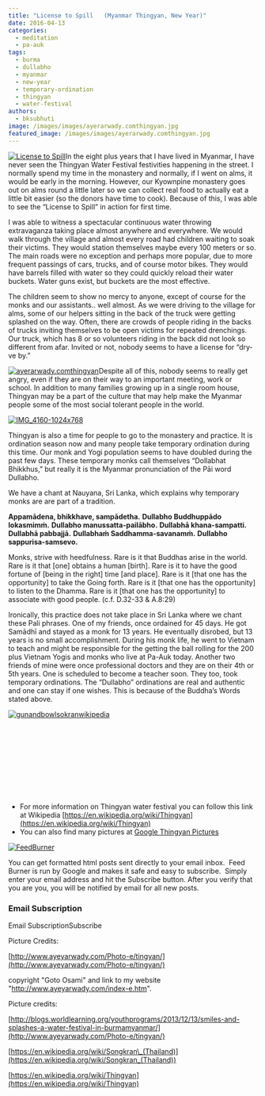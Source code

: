 ```yaml
---
title: "License to Spill   (Myanmar Thingyan, New Year)"
date: 2016-04-13
categories: 
  - meditation
  - pa-auk
tags: 
  - burma
  - dullabho
  - myanmar
  - new-year
  - temporary-ordination
  - thingyan
  - water-festival
authors: 
  - bksubhuti
image: /images/images/ayerarwady.comthingyan.jpg
featured_image: /images/images/ayerarwady.comthingyan.jpg
---
```


[![License to Spill](/images/ayeyarwadythingyan3.jpg)](/images/2016/04/ayeyarwadythingyan3.jpg)In the eight plus years that I have lived in Myanmar, I have never seen the Thingyan Water Festival festivities happening in the street. I normally spend my time in the monastery and normally, if I went on alms, it would be early in the morning. However, our Kyownpine monastery goes out on alms round a little later so we can collect real food to actually eat a little bit easier (so the donors have time to cook). Because of this, I was able to see the “License to Spill” in action for first time.

I was able to witness a spectacular continuous water throwing extravaganza taking place almost anywhere and everywhere. We would walk through the village and almost every road had children waiting to soak their victims. They would station themselves maybe every 100 meters or so. The main roads were no exception and perhaps more popular, due to more frequent passings of cars, trucks, and of course motor bikes. They would have barrels filled with water so they could quickly reload their water buckets. Water guns exist, but buckets are the most effective.

The children seem to show no mercy to anyone, except of course for the monks and our assistants.. well almost. As we were driving to the village for alms, some of our helpers sitting in the back of the truck were getting splashed on the way. Often, there are crowds of people riding in the backs of trucks inviting themselves to be open victims for repeated drenchings. Our truck, which has 8 or so volunteers riding in the back did not look so different from afar. Invited or not, nobody seems to have a license for “dry-ve by.”

[![ayerarwady.comthingyan](/images/ayerarwady.comthingyan.jpg)](/images/2016/04/ayerarwady.comthingyan.jpg)Despite all of this, nobody seems to really get angry, even if they are on their way to an important meeting, work or school. In addition to many families growing up in a single room house, Thingyan may be a part of the culture that may help make the Myanmar people some of the most social tolerant people in the world.

[![IMG_4160-1024x768](/images/IMG_4160-1024x768-e1460554675778.jpg)](/images/2016/04/IMG_4160-1024x768-e1460554675778.jpg)

Thingyan is also a time for people to go to the monastery and practice. It is ordination season now and many people take temporary ordination during this time. Our monk and Yogi population seems to have doubled during the past few days. These temporary monks call themselves “Dollabhat Bhikkhus,” but really it is the Myanmar pronunciation of the Pāi word Dullabho.

We have a chant at Nauyana, Sri Lanka, which explains why temporary monks are are part of a tradition.

**Appamādena, bhikkhave, sampādetha.** **Dullabho Buddhuppādo lokasmimṁ.** **Dullabho manussatta-pailābho.** **Dullabhā khana-sampatti.** **Dullabhā pabbajjā.** **Dullabhaṁ Saddhamma-savanamṁ.** **Dullabho sappurisa-samsevo.**

Monks, strive with heedfulness. Rare is it that Buddhas arise in the world. Rare is it that \[one\] obtains a human \[birth\]. Rare is it to have the good fortune of \[being in the right\] time \[and place\]. Rare is it \[that one has the opportunity\] to take the Going forth. Rare is it \[that one has the opportunity\] to listen to the Dhamma. Rare is it \[that one has the opportunity\] to associate with good people. (c.f. D.32-33 & A.8:29)

Ironically, this practice does not take place in Sri Lanka where we chant these Pali phrases. One of my friends, once ordained for 45 days. He got Samādhī and stayed as a monk for 13 years. He eventually disrobed, but 13 years is no small accomplishment. During his monk life, he went to Vietnam to teach and might be responsible for the getting the ball rolling for the 200 plus Vietnam Yogis and monks who live at Pa-Auk today. Another two friends of mine were once professional doctors and they are on their 4th or 5th years. One is scheduled to become a teacher soon. They too, took temporary ordinations. The “Dullabho” ordinations are real and authentic and one can stay if one wishes. This is because of the Buddha’s Words stated above.

[![gunandbowlsokranwikipedia](/images/gunandbowlsokranwikipedia.jpg)](/images/2016/04/gunandbowlsokranwikipedia.jpg)

 

 

 

 

 

- For more information on Thingyan water festival you can follow this link at Wikipedia [https://en.wikipedia.org/wiki/Thingyan](https://en.wikipedia.org/wiki/Thingyan)
- You can also find many pictures at [Google Thingyan Pictures](https://www.google.com/search?q=thingyan&newwindow=1&safe=active&client=opera&hs=edH&source=lnms&tbm=isch&sa=X&ved=0ahUKEwiMudD1jYvMAhVCk5QKHU63BTwQ_AUICCgC&biw=1366&bih=620)

[![FeedBurner](/images/FeedBurner.png)](/images/2015/08/FeedBurner.png)

You can get formatted html posts sent directly to your email inbox.  Feed Burner is run by Google and makes it safe and easy to subscribe.  Simply enter your email address and hit the Subscribe button. After you verify that you are you, you will be notified by email for all new posts.

### Email Subscription

Email SubscriptionSubscribe

Picture Credits:

[http://www.ayeyarwady.com/Photo-e/tingyan/](http://www.ayeyarwady.com/Photo-e/tingyan/)

copyright "Goto Osami" and link to my website "http://www.ayeyarwady.com/index-e.htm".

Picture credits:

[http://blogs.worldlearning.org/youthprograms/2013/12/13/smiles-and-splashes-a-water-festival-in-burmamyanmar/](http://www.ayeyarwady.com/Photo-e/tingyan/)

[https://en.wikipedia.org/wiki/Songkran\_(Thailand)](https://en.wikipedia.org/wiki/Songkran_(Thailand))

[https://en.wikipedia.org/wiki/Thingyan](https://en.wikipedia.org/wiki/Thingyan)